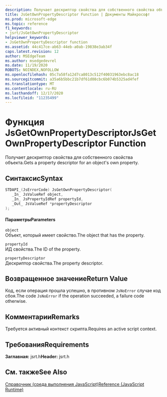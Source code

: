 ```yaml
---
description: Получает дескриптор свойства для собственного свойства объекта.
title: JsGetOwnPropertyDescriptor Function | Документы Майкрософт
ms.prod: microsoft-edge
ms.topic: reference
f1_keywords:
- jsrt/JsGetOwnPropertyDescriptor
helpviewer_keywords:
- JsGetOwnPropertyDescriptor function
ms.assetid: 44c417ce-ab63-44eb-a0ab-19838e3ab34f
caps.latest.revision: 12
author: MSEdgeTeam
ms.author: msedgedevrel
ms.date: 11/19/2020
ROBOTS: NOINDEX,NOFOLLOW
ms.openlocfilehash: 05c7a58fa12d7ca8013c512f40031963ebc8ac18
ms.sourcegitcommit: a35a6b5bbc21b7df61d08cbc6b074b5325ad4fef
ms.translationtype: MT
ms.contentlocale: ru-RU
ms.lasthandoff: 12/17/2020
ms.locfileid: "11235499"
---
```

# <span data-ttu-id="321fd-103">Функция JsGetOwnPropertyDescriptor</span><span class="sxs-lookup"><span data-stu-id="321fd-103">JsGetOwnPropertyDescriptor Function</span></span>

<span data-ttu-id="321fd-104">Получает дескриптор свойства для собственного свойства объекта.</span><span class="sxs-lookup"><span data-stu-id="321fd-104">Gets a property descriptor for an object's own property.</span></span>  
  
## <span data-ttu-id="321fd-105">Синтаксис</span><span class="sxs-lookup"><span data-stu-id="321fd-105">Syntax</span></span>  
  
```cpp  
STDAPI_(JsErrorCode) JsGetOwnPropertyDescriptor(  
   _In_ JsValueRef object,  
   _In_ JsPropertyIdRef propertyId,  
   _Out_ JsValueRef *propertyDescriptor  
);  
```  
  
#### <span data-ttu-id="321fd-106">Параметры</span><span class="sxs-lookup"><span data-stu-id="321fd-106">Parameters</span></span>  
 `object`  
 <span data-ttu-id="321fd-107">Объект, который имеет свойство.</span><span class="sxs-lookup"><span data-stu-id="321fd-107">The object that has the property.</span></span>  
  
 `propertyId`  
 <span data-ttu-id="321fd-108">ИД свойства.</span><span class="sxs-lookup"><span data-stu-id="321fd-108">The ID of the property.</span></span>  
  
 `propertyDescriptor`  
 <span data-ttu-id="321fd-109">Дескриптор свойства.</span><span class="sxs-lookup"><span data-stu-id="321fd-109">The property descriptor.</span></span>  
  
## <span data-ttu-id="321fd-110">Возвращенное значение</span><span class="sxs-lookup"><span data-stu-id="321fd-110">Return Value</span></span>  
 <span data-ttu-id="321fd-111">Код, если операция прошла успешно, в противном `JsNoError` случае код сбоя.</span><span class="sxs-lookup"><span data-stu-id="321fd-111">The code `JsNoError` if the operation succeeded, a failure code otherwise.</span></span>  
  
## <span data-ttu-id="321fd-112">Комментарии</span><span class="sxs-lookup"><span data-stu-id="321fd-112">Remarks</span></span>  
 <span data-ttu-id="321fd-113">Требуется активный контекст скрипта.</span><span class="sxs-lookup"><span data-stu-id="321fd-113">Requires an active script context.</span></span>  
  
## <span data-ttu-id="321fd-114">Требования</span><span class="sxs-lookup"><span data-stu-id="321fd-114">Requirements</span></span>  
 <span data-ttu-id="321fd-115">**Заглавная:** jsrt.h</span><span class="sxs-lookup"><span data-stu-id="321fd-115">**Header:** jsrt.h</span></span>  
  
## <span data-ttu-id="321fd-116">См. также</span><span class="sxs-lookup"><span data-stu-id="321fd-116">See Also</span></span>  
 [<span data-ttu-id="321fd-117">Справочник (среда выполнения JavaScript)</span><span class="sxs-lookup"><span data-stu-id="321fd-117">Reference (JavaScript Runtime)</span></span>](../chakra-hosting/reference-javascript-runtime.md)
